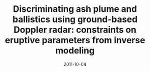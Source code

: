 ---
type: talk
authors: ['Sébastien Valade', 'F. Donnadieu', 'A. Augier', 'M. Gouhier']
title: "Discriminating ash plume and ballistics using ground-based Doppler radar: constraints on eruptive parameters from inverse modeling"
event: London Geological Society, William Smith Meeting "Remote sensing of volcanoes & volcanic processes - integrating observation & modeling"
event_url: False
location: False
address:
  city: London
  country: England
date: 2011-10-04
date_end: 2011-10-05
all_day: True
---